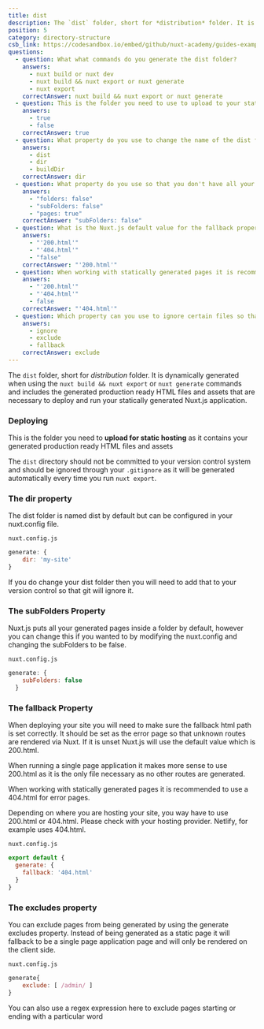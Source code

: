 ```yaml
---
title: dist
description: The `dist` folder, short for *distribution* folder. It is dynamically generated when using the `nuxt build && nuxt export` or `nuxt generate` commands and includes the generated production ready HTML files and assets that are necessary to deploy and run your statically generated Nuxt.js application.
position: 5
category: directory-structure
csb_link: https://codesandbox.io/embed/github/nuxt-academy/guides-examples/tree/master/04_directory_structure/05_dist?fontsize=14&hidenavigation=1&theme=dark
questions:
  - question: What what commands do you generate the dist folder?
    answers:
      - nuxt build or nuxt dev
      - nuxt build && nuxt export or nuxt generate
      - nuxt export
    correctAnswer: nuxt build && nuxt export or nuxt generate
  - question: This is the folder you need to use to upload to your static site hosting
    answers:
      - true
      - false
    correctAnswer: true
  - question: What property do you use to change the name of the dist folder?
    answers:
      - dist
      - dir
      - buildDir
    correctAnswer: dir
  - question: What property do you use so that you don't have all your generated pages in a folder?
    answers:
      - "folders: false"
      - "subFolders: false"
      - "pages: true"
    correctAnswer: "subFolders: false"
  - question: What is the Nuxt.js default value for the fallback property?
    answers:
      - "'200.html'"
      - "'404.html'"
      - "false"
    correctAnswer: "'200.html'"
  - question: When working with statically generated pages it is recommended to use which file for the error pages?
    answers:
      - "'200.html'"
      - "'404.html'"
      - false
    correctAnswer: "'404.html'"
  - question: Which property can you use to ignore certain files so that they are not statically generated?
    answers:
      - ignore
      - exclude
      - fallback
    correctAnswer: exclude
---
```


The `dist` folder, short for *distribution* folder. It is dynamically generated when using the `nuxt build && nuxt export` or `nuxt generate` commands and includes the generated production ready HTML files and assets that are necessary to deploy and run your statically generated Nuxt.js application.

### Deploying

This is the folder you need to **upload for static hosting** as it contains your generated production ready HTML files and assets

<base-alert> 

The `dist` directory should not be committed to your version control system and should be ignored through your `.gitignore` as it will be generated automatically every time you run `nuxt export`.

</base-alert>

### The dir property

The dist folder is named dist by default but can be configured in your nuxt.config file.

`nuxt.config.js`

```js
generate: {
	dir: 'my-site'
}
```

<base-alert> 

If you do change your dist folder then you will need to add that to your version control so that git will ignore it.

</base-alert>

### The subFolders Property

Nuxt.js puts all your generated pages inside a folder by default, however you can change this if you wanted to by modifying the nuxt.config and changing the subFolders to be false.

`nuxt.config.js`

```js
generate: {
    subFolders: false
  }
```

### The fallback Property

When deploying your site you will need to make sure the fallback html path is set correctly. It should be set as the error page so that unknown routes are rendered via Nuxt. If it is unset Nuxt.js will use the default value which is 200.html. 

When running a single page application it makes more sense to use 200.html as it is the only file necessary as no other routes are generated. 

When working with statically generated pages it is recommended to use a 404.html for error pages. 

<base-alert> 

Depending on where you are hosting your site, you way have to use 200.html or 404.html. Please check with your hosting provider. Netlify, for example uses 404.html.

</base-alert>

`nuxt.config.js`

```js
export default {
  generate: {
    fallback: '404.html'
  }
}
```

### The excludes property

You can exclude pages from being generated by using the generate excludes property. Instead of being generated as a static page it will fallback to be a single page application page and will only be rendered on the client side. 

`nuxt.config.js`

```js
generate{
	exclude: [ /admin/ ]
}
```

<base-alert type="info">

You can also use a regex expression here to exclude pages starting or ending with a particular word

</base-alert>

<app-modal>
  <code-sandbox  :src="csb_link"></code-sandbox>
</app-modal>

<quiz :questions="questions"></quiz>
